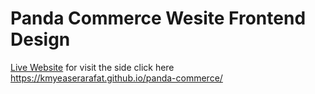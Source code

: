 # Panda Commerce Wesite Frontend Design
[Live Website](/kmyeaserarafat.github.io/panda-commerce/)
for visit the side click here https://kmyeaserarafat.github.io/panda-commerce/

